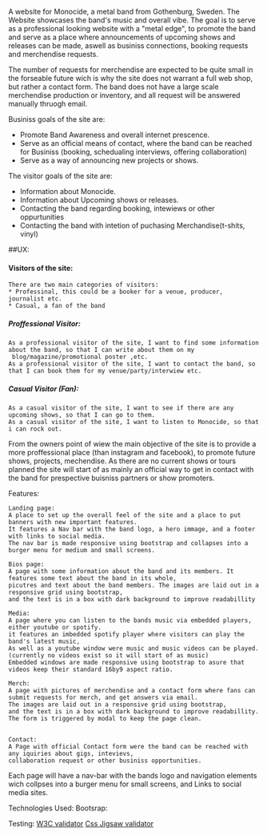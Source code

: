 A website for Monocide, a metal band from Gothenburg, Sweden. The Website showcases the band's music and overall vibe.
The goal is to serve as a professional looking website with a "metal edge", to promote the band and serve as a place where
announcements of upcoming shows and releases can be made, aswell as businiss connections, booking requests and merchendise requests.

The number of requests for merchendise are expected to be quite small in the forseable future wich is why the site does not
warrant a full web shop, but rather a contact form. The band does not have a large scale merchendise production or inventory,
and all request will be answered manually thruogh email.

Businiss goals of the site are:
* Promote Band Awareness and overall internet prescence.
* Serve as an official means of contact, where the band can be reached for Businiss (booking, schedualing interviews, offering collaboration) 
* Serve as a way of announcing new projects or shows.

The visitor goals of the site are:
* Information about Monocide.
* Information about Upcoming shows or releases.
* Contacting the band regarding booking, intewiews or other oppurtunities
* Contacting the band with intetion of puchasing Merchandise(t-shits, vinyl)

##UX:
####  Visitors of the site:
    There are two main categories of visitors:
    * Professinal, this could be a booker for a venue, producer, journalist etc.
    * Casual, a fan of the band

##### Proffessional Visitor:
    As a professional visitor of the site, I want to find some information about the band, so that I can write about them on my
     blog/magazine/promotional poster ,etc.
    As a professional visitor of the site, I want to contact the band, so that I can book them for my venue/party/interwiew etc.

#####  Casual Visitor (Fan):
    As a casual visitor of the site, I want to see if there are any upcoming shows, so that I can go to them.
    As a casual visitor of the site, I want to listen to Monocide, so that i can rock out.

From the owners point of wiew the main objective of the site is to provide a more proffessional place (than instagram and facebook),
to promote future shows, projects, mechendise. As there are no current shows or tours planned the site will start of as mainly an official
way to get in contact with the band for prespective buisniss partners or show promoters.

Features: 

	Landing page:
	A place to set up the overall feel of the site and a place to put banners with new important features. 
    It features a Nav bar with the band logo, a hero immage, and a footer with links to social media.
    The nav bar is made responsive using bootstrap and collapses into a burger menu for medium and small screens.
	
	Bios page:
	A page with some information about the band and its members. It features some text about the band in its whole,
    picutres and text about the band members. The images are laid out in a responsive grid using bootstrap,
    and the text is in a box with dark background to improve readabillity

	Media:
	A page where you can listen to the bands music via embedded players, either youtube or spotify.
    it features an imbedded spotify player where visitors can play the band's latest music,
    As well as a youtube window were music and music videos can be played.
    (currently no videos exist so it will start of as music)
    Embedded windows are made responsive using bootstrap to asure that videos keep their standard 16by9 aspect ratio.

	Merch:
	A page with pictures of merchendise and a contact form where fans can submit requests for merch, and get answers via email.
    The images are laid out in a responsive grid using bootstrap,
    and the text is in a box with dark background to improve readabillity.
    The form is triggered by modal to keep the page clean. 


	Contact:
	A Page with official Contact form were the band can be reached with any iquiries about gigs, intevievs,
    collaboration request or other businiss opportunities. 	


Each page will have a nav-bar with the bands logo and navigation elements wich collpses into a burger menu for small screens,
and Links to social media sites.

Technologies Used:
	Bootsrap:
	
Testing:
    [W3C validator](https://validator.w3.org/)
    [Css Jigsaw validator](https://jigsaw.w3.org/css-validator/)
